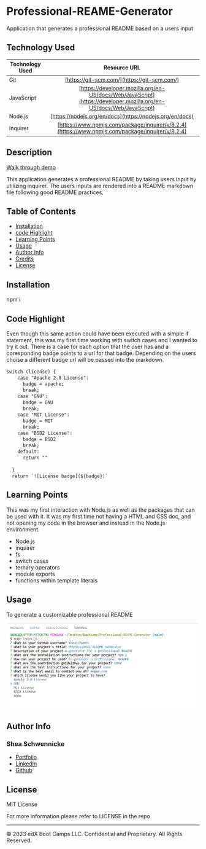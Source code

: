# Professional-REAME-Generator
Application that generates a professional README based on a users input

## Technology Used 

| Technology Used         | Resource URL           | 
| ------------- |:-------------:|   
| Git | [https://git-scm.com/](https://git-scm.com/)     |    
| JavaScript | [https://developer.mozilla.org/en-US/docs/Web/JavaScript](https://developer.mozilla.org/en-US/docs/Web/JavaScript)     |   
| Node.js | [https://nodejs.org/en/docs](https://nodejs.org/en/docs)     |  
| Inquirer | [https://www.npmjs.com/package/inquirer/v/8.2.4](https://www.npmjs.com/package/inquirer/v/8.2.4)     |       

## Description 
[Walk through demo](https://watch.screencastify.com/v/B6tC5HSeR6gNz0tii2kx)

This application generates a professional README by taking users input by utilizing inquirer.  The users inputs are rendered into a README markdown file following good README practices.  


## Table of Contents 


* [Installation](#installation)
* [code Highlight](#code-highlight)
* [Learning Points](#learning-points)
* [Usage](#usage)
* [Author Info](#author-info)
* [Credits](#credits)
* [License](#license)


## Installation

npm i 

## Code Highlight

Even though this same action could have been executed with a simple if statement, this was my first time working with switch cases and I wanted to try it out.  There is a case for each option that the user has and a coresponding badge points to a url for that badge. Depending on the users choise a different badge url will be passed into the markdown.  
```Js
switch (license) {
    case "Apache 2.0 License":
      badge = apache;
      break;
    case "GNU":
      badge = GNU
      break;
    case "MIT License":
      badge = MIT
      break;
    case "BSD2 License":
      badge = BSD2
      break;
    default:
      return ""

  }
  return `![License badge](${badge})`

```

## Learning Points 
This was my first interaction with Node.js as well as the packages that can be used with it.  It was my first time not having a HTML and CSS doc, and not opening my code in the browser and instead in the Node.js environment.

* Node.js
* inquirer
* fs 
* switch cases 
* ternary operators
* module exports
* functions within template literals

## Usage 

To generate a customizable professional README


![node.js environment](assets/Screenshot%202023-04-20%20164906.png)

## Author Info


### Shea Schwennicke


* [Portfolio](https://sheaschwenn.github.io/Portfolio/)
* [LinkedIn](https://www.linkedin.com/in/shea-schwennicke-76a378210/)
* [Github](https://github.com/sheaschwenn)



## License

MIT License

For more information please refer to LICENSE in the repo


---

© 2023 edX Boot Camps LLC. Confidential and Proprietary. All Rights Reserved.